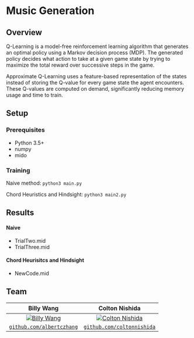 # Music Generation

## Overview
Q-Learning is a model-free reinforcement learning algorithm that generates an optimal policy using a 
Markov decision process (MDP). The generated policy decides what action to take at a given game state by trying to maximize
the total reward over successive steps in the game.

Approximate Q-Learning uses a feature-based representation of the states instead of storing the Q-value for every game state 
the agent encounters. These Q-values are computed on demand, significantly reducing memory usage and time to train.

## Setup

### Prerequisites
* Python 3.5+
* numpy
* mido

### Training

Naive method: `python3 main.py`

Chord Heuristics and Hindsight: `python3 main2.py`

## Results

#### Naive
* TrialTwo.mid
* TrialThree.mid

#### Chord Heurisitcs and Hindsight
* NewCode.mid

## Team
| **Billy Wang**</a> | **Colton Nishida**</a> |
| :---: |:---:|
| [![Billy Wang](https://avatars1.githubusercontent.com/u/46856940?v=4&s=200)](https://github.com/albertczhang)    | [![Colton Nishida](https://avatars2.githubusercontent.com/u/46944125?v=4&s=200)](https://github.com/coltonnishida) |
| <a href="https://github.com/albertczhang" target="_blank">`github.com/albertczhang`</a> | <a href="https://github.com/coltonnishida" target="_blank">`github.com/coltonnishida`</a> |
